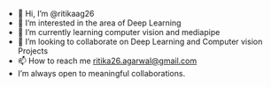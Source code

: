 - 👋 Hi, I’m @ritikaag26
- 👀 I’m interested in the area of Deep Learning
- 🌱 I’m currently learning computer vision and mediapipe
- 💞️ I’m looking to collaborate on Deep Learning and Computer vision Projects
- 📫 How to reach me ritika26.agarwal@gmail.com
-    I’m always open to meaningful collaborations.

<!---
ritikaag26/ritikaag26 is a ✨ special ✨ repository because its `README.md` (this file) appears on your GitHub profile.
You can click the Preview link to take a look at your changes.
--->

